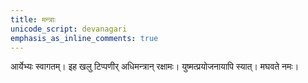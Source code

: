 ```yaml
---    
title: मन्त्राः  
unicode_script: devanagari  
emphasis_as_inline_comments: true  
---    
```


आर्येभ्यः स्वागतम्। इह खलु टिप्पणीर् अधिमन्त्रान् रक्षामः। युष्मत्प्रयोजनायापि स्यात्। मघवते नमः।